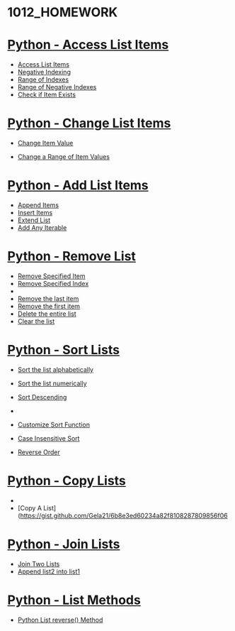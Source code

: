 # 1012_HOMEWORK

# [Python - Access List Items](https://www.w3schools.com/python/python_lists_access.asp)

- [Access List Items](https://gist.github.com/Gela21/7ae9fb7245ccffa2b431b5122aaf94f2)
- [Negative Indexing](https://gist.github.com/Gela21/8f19fff19ee5b74bff757eb1e968c203)
- [Range of Indexes](https://gist.github.com/Gela21/62753b5a029f6cc94997abb6da8fc2d8)
- [Range of Negative Indexes](https://gist.github.com/Gela21/9b7aaca9e761ce9de30af6d7d88cd324)
- [Check if Item Exists](https://gist.github.com/Gela21/6d34d57bcd30eeccb19b9d4e5fd34197)

# [Python - Change List Items](https://www.w3schools.com/python/python_lists_change.asp)
 
- [Change Item Value](https://gist.github.com/Gela21/b929a37083774649b1a291f42f1fd5af)

- [Change a Range of Item Values](https://gist.github.com/Gela21/4187cffef606efb46ba7748081bfe6fd)

# [Python - Add List Items](https://www.w3schools.com/python/python_lists_add.asp)

- [Append Items](https://gist.github.com/Gela21/c229de76ec8f6b2dd5cfa5d9e1cb138f)
- [Insert Items](https://gist.github.com/Gela21/ab48b1efcbededb01eb9c5c7a653c970)
- [Extend List](https://gist.github.com/Gela21/b7a61e1c892e604e65dba9c5259d2ed1)
- [Add Any Iterable](https://gist.github.com/Gela21/234861815117cc6246d51fcc9d7daab7)

# [Python - Remove List](https://www.w3schools.com/python/python_lists_remove.asp)

- [Remove Specified Item](https://gist.github.com/Gela21/6169e1a184c6540fa6fccc837f2f670e)
- [Remove Specified Index](https://gist.github.com/Gela21/6e99774740d1a2f414c3a55e53faacdd)
- 
- [Remove the last item](https://gist.github.com/Gela21/94a27ed2c5a0ffca13be344a8201f37a)
- [Remove the first item](https://gist.github.com/Gela21/c5319b999da8c811f29870a47a7c5584)
- [Delete the entire list](https://gist.github.com/Gela21/83bc1f34c75294d59e7fc97cb9c90301)
- [Clear the list](https://gist.github.com/Gela21/62d27eebd2576b2cc68505640d4d4c83)

# [Python - Sort Lists](https://www.w3schools.com/python/python_lists_sort.asp)

- [Sort the list alphabetically](https://gist.github.com/Gela21/3e3f3c25dde689b873d666cf92028489)
- [Sort the list numerically](https://gist.github.com/Gela21/3c6536180c74791b06846ff3ac93dea5)
- [Sort Descending](https://gist.github.com/Gela21/4c77bcf0599c2e61be31bf6f53eb8366)
- 
- [Customize Sort Function](https://gist.github.com/Gela21/21512091ed40cba4f2f958e5329782ef)

- [Case Insensitive Sort](https://gist.github.com/Gela21/c8dbe193f9b1281bcd0a2000217a3db3)

- [Reverse Order](https://gist.github.com/Gela21/0172aa1037ce16ca016e3d09ccacc787)

# [Python - Copy Lists](https://www.w3schools.com/python/python_lists_copy.asp)
- 
- [Copy A List](https://gist.github.com/Gela21/6b8e3ed60234a82f8108287809856f06

# [Python - Join Lists](https://www.w3schools.com/python/python_lists_join.asp)

- [Join Two Lists](https://gist.github.com/Gela21/f9a7bfe6f97cbe922c834ac649ac0eef)
- [Append list2 into list1](https://gist.github.com/Gela21/daadbb4e7de3df00e62dce30184ed4de)

# [Python - List Methods](https://www.w3schools.com/python/python_lists_methods.asp)

- [Python List reverse() Method](https://gist.github.com/Gela21/2c25f78609eaaca5301d633653924179)
